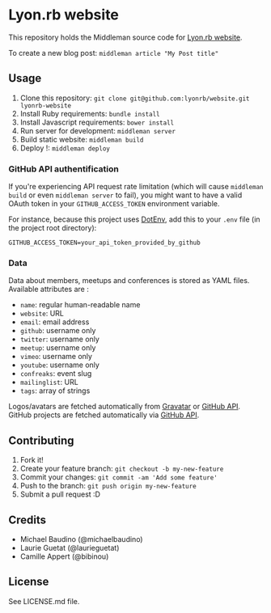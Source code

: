 # Lyon.rb website

This repository holds the Middleman source code for [Lyon.rb website](http://lyonrb.fr).

To create a new blog post: `middleman article "My Post title"`

## Usage

1. Clone this repository: `git clone git@github.com:lyonrb/website.git lyonrb-website`
2. Install Ruby requirements: `bundle install`
3. Install Javascript requirements: `bower install`
3. Run server for development: `middleman server`
4. Build static website: `middleman build`
5. Deploy !: `middleman deploy`

### GitHub API authentification

If you're experiencing API request rate limitation (which will cause `middleman build` or even `middleman server` to fail), you might want to have a valid OAuth token in your `GITHUB_ACCESS_TOKEN` environment variable.

For instance, because this project uses [DotEnv](https://github.com/bkeepers/dotenv), add this to your `.env` file (in the project root directory):
```shell
GITHUB_ACCESS_TOKEN=your_api_token_provided_by_github
```

### Data

Data about members, meetups and conferences is stored as YAML files. Available attributes are :

* `name`: regular human-readable name
* `website`: URL
* `email`: email address
* `github`: username only
* `twitter`: username only
* `meetup`: username only
* `vimeo`: username only
* `youtube`: username only
* `confreaks`: event slug
* `mailinglist`: URL
* `tags`: array of strings

Logos/avatars are fetched automatically from [Gravatar](https://gravatar.com) or [GitHub API](http://developer.github.com/v3).
GitHub projects are fetched automatically via [GitHub API](http://developer.github.com/v3).

## Contributing

1. Fork it!
2. Create your feature branch: `git checkout -b my-new-feature`
3. Commit your changes: `git commit -am 'Add some feature'`
4. Push to the branch: `git push origin my-new-feature`
5. Submit a pull request :D

## Credits

* Michael Baudino (@michaelbaudino)
* Laurie Guetat (@laurieguetat)
* Camille Appert (@bibinou)

## License

See LICENSE.md file.